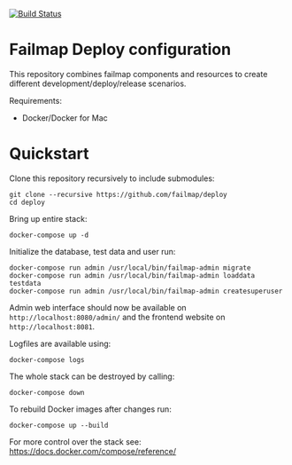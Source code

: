 [![Build Status](https://travis-ci.org/failmap/deploy.svg?branch=master)](https://travis-ci.org/failmap/deploy)

# Failmap Deploy configuration

This repository combines failmap components and resources to create different development/deploy/release scenarios.

Requirements:

- Docker/Docker for Mac

# Quickstart

Clone this repository recursively to include submodules:

    git clone --recursive https://github.com/failmap/deploy
    cd deploy

Bring up entire stack:

    docker-compose up -d

Initialize the database, test data and user run:

    docker-compose run admin /usr/local/bin/failmap-admin migrate
    docker-compose run admin /usr/local/bin/failmap-admin loaddata testdata
    docker-compose run admin /usr/local/bin/failmap-admin createsuperuser


Admin web interface should now be available on `http://localhost:8080/admin/` and the frontend website on `http://localhost:8081`.

Logfiles are available using:

    docker-compose logs

The whole stack can be destroyed by calling:

    docker-compose down

To rebuild Docker images after changes run:

    docker-compose up --build

For more control over the stack see: https://docs.docker.com/compose/reference/
